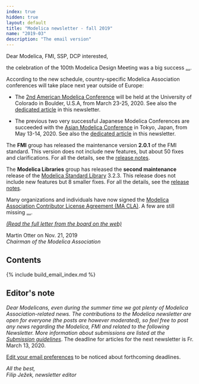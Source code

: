 ```yaml
---
index: true
hidden: true
layout: default
title: "Modelica newsletter - fall 2019"
name: "2019-03"
description: "The email version"
---
```


Dear Modelica, FMI, SSP, DCP interested,

the celebration of the 100th Modelica Design Meeting was a big success [...](https://newsletter.modelica.org/2019-03/index#letter-from-the-board).

According to the new schedule, country-specific Modelica Association conferences will take place next year outside of Europe:

- The [2nd American Modelica Conference](https://www.modelica.org/events/modelica2020Americas) will be held
at the University of Colorado in Boulder, U.S.A, from March 23-25, 2020. See also the [dedicated article](AmericanModelicaConference.html) in this newsletter.

- The previous two very successful Japanese Modelica Conferences are succeeded with the [Asian Modelica Conference](https://2020.asian.conference.modelica.org/) in Tokyo, Japan, from May 13-14, 2020. See also the
[dedicated article](Asian_Modelica_Conference.html) in this newsletter.

The **FMI** group has released the maintenance version **2.0.1** of the FMI standard. This version does not include
new features, but about 50 fixes and clarifications. For all the details, see the
[release notes](https://github.com/modelica/fmi-standard/releases).

The **Modelica Libraries** group has released the **second maintenance** release of the
[Modelica Standard Library](https://github.com/modelica/ModelicaStandardLibrary) 3.2.3.
This release does not include new features but 8 smaller fixes. For all the details, see the
[release notes](https://htmlpreview.github.io/?https://raw.githubusercontent.com/modelica/Modelica/maint/3.2.3/Modelica/Resources/Documentation/Version-3.2.3+build.3/ResolvedGitHubIssues.html).

Many organizations and individuals have now signed the
[Modelica Association Contributor License Agreement (MA CLA)](https://www.modelica.org/licenses/ModelicaAssociationCLA_1.1/at_download/file).
A few are still missing [...](https://newsletter.modelica.org/2019-03/index#letter-from-the-board).

*[(Read the full letter from the board on the web)](https://newsletter.modelica.org/2019-03/index#letter-from-the-board)*

Martin Otter on Nov. 21, 2019    
*Chairman of the Modelica Association*

## Contents

{% include build_email_index.md %}

## Editor's note
*Dear Modelicans, even during the summer time we got plenty of Modelica Association-related news.
The contributions to the Modelica newsletter are open for everyone (the posts are however moderated), so feel free to post any news regarding the Modelica, FMI and related to the following Newsletter. More information about submissions are listed at the [Submission guidelines](https://newsletter.modelica.org/submission-guidelines.html)*. The deadline for articles for the next newsletter is Fr. March 13, 2020.

[Edit your email preferences](http://eepurl.com/dpvVdH) to be noticed about forthcoming deadlines.

*All the best,    
Filip Ježek, newsletter editor*
